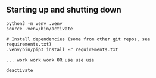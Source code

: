 ## Starting up and shutting down

```
python3 -m venv .venv
source .venv/bin/activate

# Install dependencies (some from other git repos, see requirements.txt)
.venv/bin/pip3 install -r requirements.txt

... work work work OR use use use

deactivate
```
